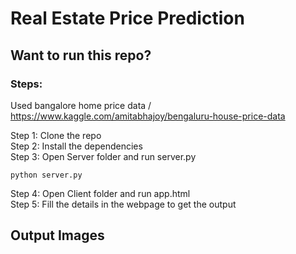 # Real Estate Price Prediction

## Want to run this repo?

### Steps:

Used bangalore home price data /
https://www.kaggle.com/amitabhajoy/bengaluru-house-price-data

Step 1: Clone the repo \
Step 2: Install the dependencies \
Step 3: Open Server folder and run server.py 
~~~
python server.py
~~~

Step 4: Open Client folder and run app.html \
Step 5: Fill the details in the webpage to get the output

## Output Images
